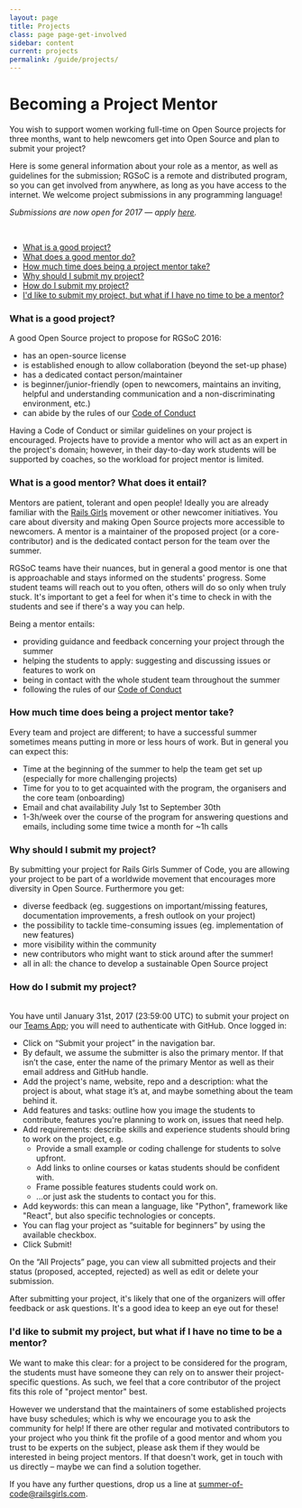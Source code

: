 ```yaml
---
layout: page
title: Projects
class: page page-get-involved
sidebar: content
current: projects
permalink: /guide/projects/
---
```

<h1>Becoming a Project Mentor</h1>

You wish to support women working full-time on Open Source projects for three months, want to help newcomers get into Open Source and plan to submit your project?

Here is some general information about your role as a mentor, as well as guidelines for the submission; RGSoC is a remote and distributed program, so you can get involved from anywhere, as long as you have access to the internet. We welcome project submissions in any programming language!

<em>Submissions are now open for 2017 — apply <a href="https://teams.railsgirlssummerofcode.org/">here</a>.</em>

<br>
<ul>
<li><a href="#q1">What is a good project?</a></li>
<li><a href="#q2">What does a good mentor do?</a></li>
<li><a href="#q3">How much time does being a project mentor take?</a></li>
<li><a href="#q4">Why should I submit my project?</a></li>
<li><a href="#q5">How do I submit my project?</a></li>
<li><a href="#q6">I'd like to submit my project, but what if I have no time to be a mentor?</a></li>
</ul>

<h3 id="q1">What is a good project?</h3>

A good Open Source project to propose for RGSoC 2016:


* has an open-source license
* is established enough to allow collaboration (beyond the set-up phase)
* has a dedicated contact person/maintainer
* is beginner/junior-friendly (open to newcomers, maintains an inviting, helpful and understanding communication and a non-discriminating environment, etc.)
* can abide by the rules of our [Code of Conduct](http://railsgirlssummerofcode.org/about/code-of-conduct/)

Having a Code of Conduct or similar guidelines on your project is encouraged. Projects have to provide a mentor who will act as an expert in the project's domain; however, in their day-to-day work students will be supported by coaches, so the workload for project mentor is limited.

<h3 id="q2">What is a good mentor? What does it entail?</h3>

Mentors are patient, tolerant and open people! Ideally you are already familiar with the [Rails Girls](http://www.railsgirls.com) movement or other newcomer initiatives. You care about diversity and making Open Source projects more accessible to newcomers.
A mentor is a maintainer of the proposed project (or a core-contributor) and is the dedicated contact person for the team over the summer.

RGSoC teams have their nuances, but in general a good mentor is one that is approachable and stays informed on the students' progress. Some student teams will reach out to you often, others will do so only when truly stuck. It's important to get a feel for when it's time to check in with the students and see if there's a way you can help.

Being a mentor entails:

* providing guidance and feedback concerning your project through the summer
* helping the students to apply: suggesting and discussing issues or features to work on
* being in contact with the whole student team throughout the summer
* following the rules of our [Code of Conduct](http://railsgirlssummerofcode.org/about/code-of-conduct/)



<h3 id="q3">How much time does being a project mentor take?</h3>

Every team and project are different; to have a successful summer sometimes means putting in more or less hours of work. But in general you can expect this:

* Time at the beginning of the summer to help the team get set up (especially for more challenging projects)
* Time for you to to get acquainted with the program, the organisers and the core team (onboarding)
* Email and chat availability July 1st to September 30th
* 1-3h/week over the course of the program for answering questions and emails, including some time twice a month for  ~1h calls



<h3 id="q4">Why should I submit my project?</h3>

By submitting your project for Rails Girls Summer of Code, you are allowing your project to be part of a worldwide movement that encourages more diversity in Open Source.  Furthermore you get:

* diverse feedback (eg. suggestions on important/missing features, documentation improvements, a fresh outlook on your project)
* the possibility to tackle time-consuming issues (eg. implementation of new features)
* more visibility within the community
* new contributors who might want to stick around after the summer!
* all in all: the chance to develop a sustainable Open Source project


<h3 id="q5">How do I submit my project?</h3>

<br>You have until January 31st, 2017 (23:59:00 UTC) to submit your project on our [Teams App](https://teams.railsgirlssummerofcode.org); you will need to authenticate with GitHub. Once logged in:

* Click on “Submit your project” in the navigation bar.
* By default, we assume the submitter is also the primary mentor. If that isn’t the case, enter the name of the primary Mentor as well as their email address and GitHub handle.
* Add the project's name, website, repo and a description: what the project is about, what stage it’s at, and maybe something about the team behind it.
* Add features and tasks: outline how you image the students to contribute, features you're planning to work on, issues that need help.
* Add requirements: describe skills and experience students should bring to work on the project, e.g.
  * Provide a small example or coding challenge for students to solve upfront.
  * Add links to online courses or katas students should be confident with.
  * Frame possible features students could work on.
  * ...or just ask the students to contact you for this.
* Add keywords: this can mean a language, like "Python", framework like "React", but also specific technologies or concepts.
* You can flag your project as “suitable for beginners” by using the available checkbox.
* Click Submit!

On the “All Projects” page, you can view all submitted projects and their status (proposed, accepted, rejected) as well as edit or delete your submission.

After submitting your project, it's likely that one of the organizers will offer feedback or ask questions. It's a good idea to keep an eye out for these!


<h3 id="q6">I'd like to submit my project, but what if I have no time to be a mentor?</h3>

We want to make this clear: for a project to be considered for the program, the students must have someone they can rely on to answer their project-specific questions. As such, we feel that a core contributor of the project fits this role of "project mentor" best.

However we understand that the maintainers of some established projects have busy schedules; which is why we encourage you to ask the community for help! If there are other regular and motivated contributors to your project who you think fit the profile of a good mentor and whom you trust to be experts on the subject, please ask them if they would be interested in being project mentors. If that doesn't work, get in touch with us directly – maybe we can find a solution together.

<p>If you have any further questions, drop us a line at <a href="mailto:summer-of-code@railsgirls.com">summer-of-code@railsgirls.com</a>.</p>
